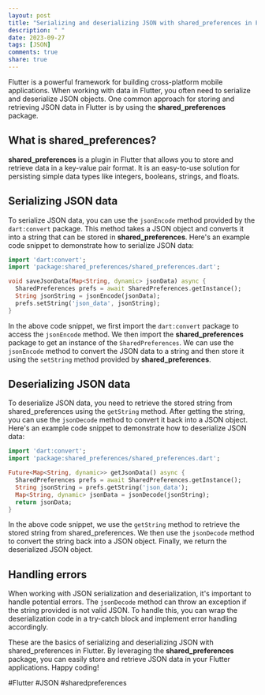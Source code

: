```yaml
---
layout: post
title: "Serializing and deserializing JSON with shared_preferences in Flutter"
description: " "
date: 2023-09-27
tags: [JSON]
comments: true
share: true
---
```


Flutter is a powerful framework for building cross-platform mobile applications. When working with data in Flutter, you often need to serialize and deserialize JSON objects. One common approach for storing and retrieving JSON data in Flutter is by using the **shared_preferences** package.

## What is shared_preferences?

**shared_preferences** is a plugin in Flutter that allows you to store and retrieve data in a key-value pair format. It is an easy-to-use solution for persisting simple data types like integers, booleans, strings, and floats.

## Serializing JSON data

To serialize JSON data, you can use the `jsonEncode` method provided by the `dart:convert` package. This method takes a JSON object and converts it into a string that can be stored in **shared_preferences**. Here's an example code snippet to demonstrate how to serialize JSON data:

```dart
import 'dart:convert';
import 'package:shared_preferences/shared_preferences.dart';

void saveJsonData(Map<String, dynamic> jsonData) async {
  SharedPreferences prefs = await SharedPreferences.getInstance();
  String jsonString = jsonEncode(jsonData);
  prefs.setString('json_data', jsonString);
}
```

In the above code snippet, we first import the `dart:convert` package to access the `jsonEncode` method. We then import the **shared_preferences** package to get an instance of the `SharedPreferences`. We can use the `jsonEncode` method to convert the JSON data to a string and then store it using the `setString` method provided by **shared_preferences**.

## Deserializing JSON data

To deserialize JSON data, you need to retrieve the stored string from shared_preferences using the `getString` method. After getting the string, you can use the `jsonDecode` method to convert it back into a JSON object. Here's an example code snippet to demonstrate how to deserialize JSON data:

```dart
import 'dart:convert';
import 'package:shared_preferences/shared_preferences.dart';

Future<Map<String, dynamic>> getJsonData() async {
  SharedPreferences prefs = await SharedPreferences.getInstance();
  String jsonString = prefs.getString('json_data');
  Map<String, dynamic> jsonData = jsonDecode(jsonString);
  return jsonData;
}
```

In the above code snippet, we use the `getString` method to retrieve the stored string from shared_preferences. We then use the `jsonDecode` method to convert the string back into a JSON object. Finally, we return the deserialized JSON object.

## Handling errors

When working with JSON serialization and deserialization, it's important to handle potential errors. The `jsonDecode` method can throw an exception if the string provided is not valid JSON. To handle this, you can wrap the deserialization code in a try-catch block and implement error handling accordingly.

These are the basics of serializing and deserializing JSON with shared_preferences in Flutter. By leveraging the **shared_preferences** package, you can easily store and retrieve JSON data in your Flutter applications. Happy coding!

#Flutter #JSON #sharedpreferences